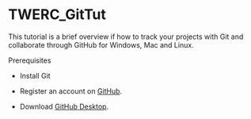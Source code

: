 # TWERC_GitTut

This tutorial is a brief overview if how to track your projects with Git and
collaborate through GitHub for Windows, Mac and Linux.

Prerequisites

-   Install Git

-   Register an account on [GitHub](https://github.com/).

-   Download [GitHub Desktop](https://desktop.github.com/).

